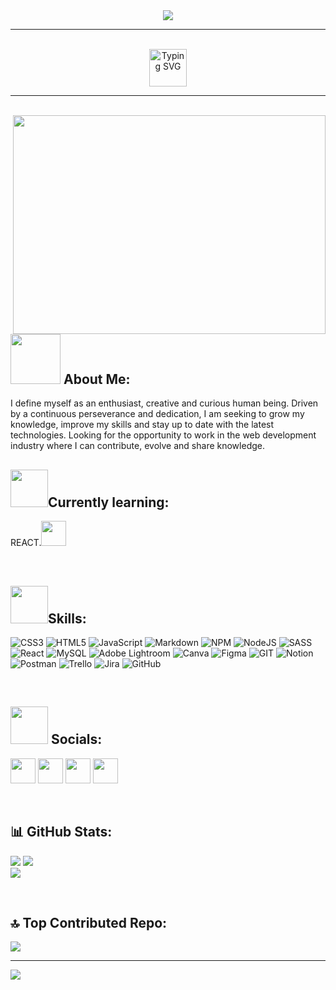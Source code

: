 <div id="header" align="center">
  <img src="https://media.licdn.com/dms/image/D4D16AQFiOaUe1JEOLQ/profile-displaybackgroundimage-shrink_350_1400/0/1690210588154?e=1706745600&v=beta&t=YKpF_MOaaoqhbuMIglgztXBfS3rfYXtP-VviUAEc9aY" width="auto" height="auto"/>
</div>

-----------------------------------------------------------------

<br/>
<div id="header" align="center">
  <a href="https://git.io/typing-svg"><img src="https://readme-typing-svg.demolab.com?font=Fira+Code&size=26&pause=1000&color=F7F7F7&width=435&lines=Hello%2C+World+!+I'm+Ecaterina" alt="Typing SVG" height="60"/></a>
</div>

----------------------------------------------------------------------

<br/>

<img src="https://github.com/ecaterinamh/ecaterinamh/assets/107798204/c01f78fb-90d5-49b7-ac43-3bce3b6557db" width="500" height="350" align="right"/>
<h2><img src="https://media.giphy.com/media/v1.Y2lkPTc5MGI3NjExNnpobGxmNjZ4eHR4aHA0dGY4cHpkcnl3OHB5ZGJ4OWd2aGhzNW41dSZlcD12MV9pbnRlcm5hbF9naWZfYnlfaWQmY3Q9cw/CJMICviHRlROaQw0JS/giphy.gif" height="80"/> About Me:</h2>

<p>I define myself as an enthusiast, creative and curious human being. Driven by a continuous perseverance and dedication, I am seeking to grow my knowledge, improve my skills and stay up to date with the latest technologies.
Looking for the opportunity to work in the web development industry where I can contribute, evolve and share knowledge.</p>

<h2><img src="https://media.giphy.com/media/NW0piN9IqsibPqtZ5R/giphy.gif" width="60" height="60"/>Currently learning:</h2>
<p> REACT.<img src="https://user-images.githubusercontent.com/74038190/212257467-871d32b7-e401-42e8-a166-fcfd7baa4c6b.gif" width="40" height="40"/></p> 
<br/>

<h2><img src="https://user-images.githubusercontent.com/74038190/212284087-bbe7e430-757e-4901-90bf-4cd2ce3e1852.gif" width="60" height="60"/>Skills:</h2>

![CSS3](https://img.shields.io/badge/css3-%231572B6.svg?style=plastic&logo=css3&logoColor=white) ![HTML5](https://img.shields.io/badge/html5-%23E34F26.svg?style=plastic&logo=html5&logoColor=white) ![JavaScript](https://img.shields.io/badge/javascript-%23323330.svg?style=plastic&logo=javascript&logoColor=%23F7DF1E) ![Markdown](https://img.shields.io/badge/markdown-%23000000.svg?style=plastic&logo=markdown&logoColor=white) ![NPM](https://img.shields.io/badge/NPM-%23000000.svg?style=plastic&logo=npm&logoColor=white) ![NodeJS](https://img.shields.io/badge/node.js-6DA55F?style=plastic&logo=node.js&logoColor=white) ![SASS](https://img.shields.io/badge/SASS-hotpink.svg?style=plastic&logo=SASS&logoColor=white) ![React](https://img.shields.io/badge/react-%2320232a.svg?style=plastic&logo=react&logoColor=%2361DAFB) ![MySQL](https://img.shields.io/badge/mysql-%2300f.svg?style=plastic&logo=mysql&logoColor=white) ![Adobe Lightroom](https://img.shields.io/badge/Adobe%20Lightroom-31A8FF.svg?style=plastic&logo=Adobe%20Lightroom&logoColor=white) ![Canva](https://img.shields.io/badge/Canva-%2300C4CC.svg?style=plastic&logo=Canva&logoColor=white) 	![Figma](https://img.shields.io/badge/figma-%23F24E1E.svg?style=plastic&logo=figma&logoColor=white) ![GIT](https://img.shields.io/badge/Git-fc6d26?style=plastic&logo=git&logoColor=white) ![Notion](https://img.shields.io/badge/Notion-%23000000.svg?style=plastic&logo=notion&logoColor=white) ![Postman](https://img.shields.io/badge/Postman-FF6C37?style=plastic&logo=postman&logoColor=white) ![Trello](https://img.shields.io/badge/Trello-%23026AA7.svg?style=plastic&logo=Trello&logoColor=white) ![Jira](https://img.shields.io/badge/jira-%230A0FFF.svg?style=plastic&logo=jira&logoColor=white) ![GitHub](https://img.shields.io/badge/GitHub-%23121011.svg?style=plastic&logo=github&logoColor=white)

<br/>

<h2><img src="https://user-images.githubusercontent.com/74038190/214644152-52f47eb3-5e31-4f47-8758-05c9468d5596.gif" width="60" height="60"/> Socials: </h2>


<a href="https://www.linkedin.com/in/ecaterinamihai/" target="_blank"><img src="https://github.com/ecaterinamh/ecaterinamh/assets/107798204/3362c016-970d-44a2-a7ed-50ac60e7c712" width="40" height="40"/></a>
<a href="https://github.com/ecaterinamh" target="_blank"><img src="https://github.com/ecaterinamh/ecaterinamh/assets/107798204/5c505d22-7664-4431-86d8-720a6cdb39e4" width="40" height="40"/></a>
<a href="https://discordapp.com/users/ecaterinamh" target="_blank"><img src="https://github.com/ecaterinamh/ecaterinamh/assets/107798204/b2c38eb4-0315-4a3d-969b-f1a2657b84c9" width="40" height="40"/></a>
<a href="https://instagram.com/ecaterinamh" target="_blank"><img src="https://github.com/ecaterinamh/ecaterinamh/assets/107798204/7fc2891c-f991-4f0b-8882-8bdce9ef6abd" width="40" height="40"/></a> 

<br/>




<h2>📊 GitHub Stats:</h2>

![](https://github-readme-stats.vercel.app/api?username=ecaterinamh&theme=chartreuse-dark&hide_border=false&include_all_commits=false&count_private=false) 
![](https://github-readme-streak-stats.herokuapp.com/?user=ecaterinamh&theme=chartreuse-dark&hide_border=false) <br/>
![](https://github-readme-stats.vercel.app/api/top-langs/?username=ecaterinamh&theme=chartreuse-dark&hide_border=false&include_all_commits=false&count_private=false&layout=compact)

<br/>

<h2>🔝 Top Contributed Repo: </h2>

![](https://github-contributor-stats.vercel.app/api?username=ecaterinamh&limit=5&theme=dark&combine_all_yearly_contributions=true)


---
[![](https://visitcount.itsvg.in/api?id=ecaterinamh&icon=0&color=12)](https://visitcount.itsvg.in)



